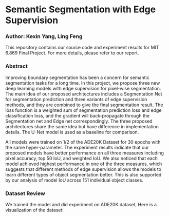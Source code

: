 # Semantic Segmentation with Edge Supervision

### Author: Kexin Yang, Ling Feng

This repository contains our source code and experiment results for MIT 6.869 Final Project. For more details, please refer to our report.

### Abstract
Improving boundary segmentation has been a concern for semantic segmentation tasks for a long time. In this project, we propose three new deep learning models with edge supervision for pixel-wise segmentation. The main idea of our proposed architectures includes a Segmentation Net for segmentation prediction and three variants of edge supervision methods, and they are combined to give the final segmentation result. The loss function is a weighted sum of segmentation prediction loss and edge classification loss, and the gradient will back-propagate through the Segmentation net and Edge net correspondingly. The three proposed architectures share the same idea but have difference in implementation details. The U-Net model is used as a baseline for comparison.

All models were trained on $1/2$ of the ADE20K Dataset for 30 epochs with the same hyper-parameter. The experiment results indicate that our proposed models have better performance on all three measures including pixel accuracy, top 50 IoU, and weighted IoU. We also noticed that each model achieved highest performance in one of the three measures, which suggests that different methods of edge supervision allows the models to learn different types of object segmentation better. This is also supported by our analysis of model IoU across 151 individual object classes.

### Dataset Review
We trained the model and did experiment on ADE20K dataset, Here is a visualization of the dataset: